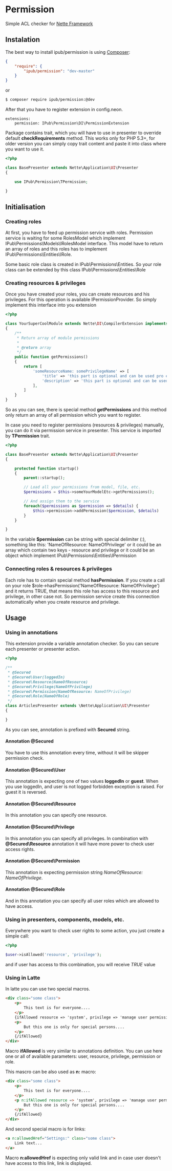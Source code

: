 # Permission

Simple ACL checker for [Nette Framework](http://nette.org/)

## Instalation

The best way to install ipub/permission is using  [Composer](http://getcomposer.org/):


```json
{
	"require": {
		"ipub/permission": "dev-master"
	}
}
```

or


```sh
$ composer require ipub/permission:@dev
```

After that you have to register extension in config.neon.

```neon
extensions:
	permission: IPub\Permission\DI\PermissionExtension
```

Package contains trait, which you will have to use in presenter to override default **checkRequirements** method. This works only for PHP 5.3+, for older version you can simply copy trait content and paste it into class where you want to use it.

```php
<?php

class BasePresenter extends Nette\Application\UI\Presenter
{

	use IPub\Permission\TPermission;

}
```

## Initialisation

### Creating roles

At first, you have to feed up permission service with roles. Permission service is waiting for some RolesModel which implement IPub\Permissions\Models\IRolesModel interface. This model have to return an array of roles and this roles has to implement IPub\Permissions\Entities\IRole.

Some basic role class is created in IPub\Permissions\Entities. So your role class can be extended by this class IPub\Permissions\Entities\Role

### Creating resources & privileges

Once you have created your roles, you can create resources and his privileges. For this operation is available IPermissionProvider. So simply implement this interface into you extension

```php
<?php

class YourSuperCoolModule extends Nette\DI\CompilerExtension implements IPub\Permissions\DI\IPermissionsProvider
{
	/**
	 * Return array of module permissions
	 *
	 * @return array
	 */
	public function getPermissions()
	{
		return [
			'someResourceName: somePrivilegeName' => [
				'title' => 'this part is optional and can be used pro editing purposes, etc.',
				'description' => 'this part is optional and can be used pro editing purposes, etc.'
			],
		]
	}
}
```

So as you can see, there is special method **getPermissions** and this method only return an array of all permission which you want to register.

In case you need to register permissions (resources & privileges) manually, you can do it via permission service in presenter. This service is imported by **TPermission** trait.

```php
<?php

class BasePresenter extends Nette\Application\UI\Presenter
{

	protected function startup()
	{
		parent::startup();

		// Load all your permissions from model, file, etc.
		$permissions = $this->someYourModelEtc->getPermissions();

		// And assign them to the service
		foreach($permissions as $permission => $details) {
			$this->permission->addPermission($permission, $details)
		}
	}

}
```

In the variable **$permission** can be string with special delimiter (:), something like this:  'NameOfResource: NameOfPrivilege' or it could be an array which contain two keys - resource and privilege or it could be an object which implement IPub\Permissions\Entities\IPermission

### Connecting roles & resources & privileges

Each role has to contain special method **hasPermission**. If you create a call on your role $role->hasPermission('NameOfResource: NameOfPrivilege') and it returns TRUE, that means this role has access to this resource and privilege, in other case not. So permission service create this connection automatically when you create resource and privilege.

## Usage

### Using in annotations

This extension provide a variable annotation checker. So you can secure each presenter or presenter action.

```php
<?php

/**
 * @Secured
 * @Secured\User(loggedIn)
 * @Secured\Resource(NameOfResource)
 * @Secured\Privilege(NameOfPrivilege)
 * @Secured\Permission(NameOfResource: NameOfPrivilege)
 * @Secured\Role(NameOfRole)
 */
class ArticlesPresenter extends \Nette\Application\UI\Presenter
{

}
```

As you can see, annotation is prefixed with **Secured** string.

#### Annotation @Secured

You have to use this annotation every time, without it will be skipper permission check.

#### Annotation @Secured\User

This annotation is expecting one of two values **loggedIn** or **guest**. When you use loggedIn, and user is not logged forbidden exception is raised. For guest it is reversed.

#### Annotation @Secured\Resource

In this annotation you can specify one resource.

#### Annotation @Secured\Privilege

In this annotation you can specify all privileges. In combination with **@Secured\Resource** annotation it will have more power to check user access rights.

#### Annotation @Secured\Permission

This annotation is expecting permission string *NameOfResource: NameOfPrivilege*.

#### Annotation @Secured\Role

And in this annotation you can specify all user roles which are allowed to have access.

### Using in presenters, components, models, etc.

Everywhere you want to check user rights to some action, you just create a simple call:

```php
<?php

$user->isAllowed('resource', 'privilege');
```

and if user has access to this combination, you will receive *TRUE* value

### Using in Latte

In latte you can use two special macros.

```html
<div class="some class">
	<p>
		This text is for everyone....
	</p>
	{ifAllowed resource => 'system', privilege => 'manage user permissions'}
	<p>
		But this one is only for special persons....
	</p>
	{/ifAllowed}
</div>
```

Macro **ifAllowed** is very similar to annotations definition. You can use here one or all of available parameters: user, resource, privilege, permission or role.

This mascro can be also used as **n:** macro:

```html
<div class="some class">
	<p>
		This text is for everyone....
	</p>
	<p n:ifAllowed resource => 'system', privilege => 'manage user permissions'>
		But this one is only for special persons....
	</p>
	{/ifAllowed}
</div>
```

And second special macro is for links:

```html
<a n:allowedHref="Settings:" class="some class">
	Link text...
</a>
```

Macro **n:allowedHref** is expecting only valid link and in case user doesn't have access to this link, link is displayed.